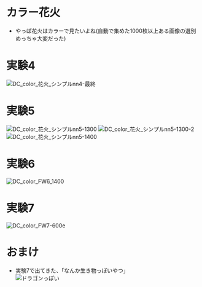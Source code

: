 # カラー花火
- やっぱ花火はカラーで見たいよね(自動で集めた1000枚以上ある画像の選別めっちゃ大変だった)

# 実験4
![DC_color_花火_シンプルnn4-最終](https://user-images.githubusercontent.com/66828980/189144333-4de6657a-a6de-42db-9710-6d32efbc4bde.png)


# 実験5
![DC_color_花火_シンプルnn5-1300](https://user-images.githubusercontent.com/66828980/189143700-59172ddb-9266-47b5-9f25-90eafcda1d1a.png)
![DC_color_花火_シンプルnn5-1300-2](https://user-images.githubusercontent.com/66828980/189143734-4f68e03a-5801-42a4-92ac-df3b2fac0c4d.png)
![DC_color_花火_シンプルnn5-1400](https://user-images.githubusercontent.com/66828980/189143585-6a8614a0-15b7-4102-a2b7-4b394efa8370.png)

# 実験6
![DC_color_FW6_1400](https://user-images.githubusercontent.com/66828980/189143922-38d5daf6-404f-445b-ad3b-9161a31df722.png)

# 実験7
![DC_color_FW7-600e](https://user-images.githubusercontent.com/66828980/189143993-ea22d42c-5470-46fb-adeb-e155425f3f8e.png)

# おまけ
- 実験7で出てきた、「なんか生き物っぽいやつ」<br>
![ドラゴンっぽい](https://user-images.githubusercontent.com/66828980/189144115-61ecff5d-6563-4e39-b566-9d7a05c1c6f3.png)
